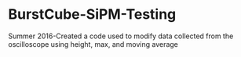 # BurstCube-SiPM-Testing
Summer 2016-Created a code used to modify data collected from the oscilloscope using height, max, and moving average
